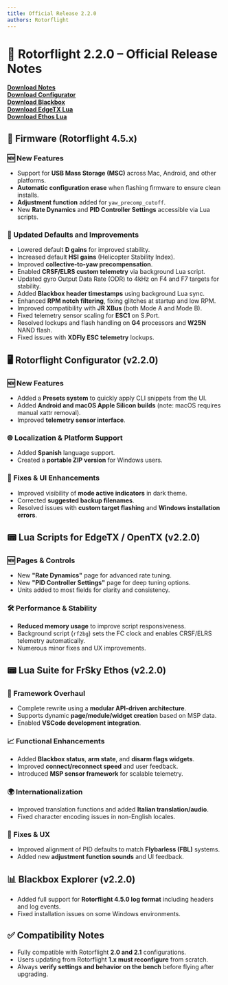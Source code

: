 ```yaml
---
title: Official Release 2.2.0
authors: Rotorflight
---
```


# 🚁 Rotorflight 2.2.0 – Official Release Notes

[**Download Notes**](/docs/download/notes)\
[**Download Configurator**](/docs/download/configurator)\
[**Download Blackbox**](/docs/download/blackbox)\
[**Download EdgeTX Lua**](/docs/download/edge-tx-Lua)\
[**Download Ethos Lua**](/docs/download/ethos-Lua)

## 🔧 Firmware (Rotorflight 4.5.x)

### 🆕 New Features

* Support for **USB Mass Storage (MSC)** across Mac, Android, and other platforms.
* **Automatic configuration erase** when flashing firmware to ensure clean installs.
* **Adjustment function** added for `yaw_precomp_cutoff`.
* New **Rate Dynamics** and **PID Controller Settings** accessible via Lua scripts.

### 🔁 Updated Defaults and Improvements

* Lowered default **D gains** for improved stability.
* Increased default **HSI gains** (Helicopter Stability Index).
* Improved **collective-to-yaw precompensation**.
* Enabled **CRSF/ELRS custom telemetry** via background Lua script.
* Updated gyro Output Data Rate (ODR) to 4kHz on F4 and F7 targets for stability.
* Added **Blackbox header timestamps** using background Lua sync.
* Enhanced **RPM notch filtering**, fixing glitches at startup and low RPM.
* Improved compatibility with **JR XBus** (both Mode A and Mode B).
* Fixed telemetry sensor scaling for **ESC1** on S.Port.
* Resolved lockups and flash handling on **G4** processors and **W25N** NAND flash.
* Fixed issues with **XDFly ESC telemetry** lockups.

## 🖥️ Rotorflight Configurator (v2.2.0)

### 🆕 New Features

* Added a **Presets system** to quickly apply CLI snippets from the UI.
* Added **Android and macOS Apple Silicon builds** (note: macOS requires manual xattr removal).
* Improved **telemetry sensor interface**.

### 🌐 Localization & Platform Support

* Added **Spanish** language support.
* Created a **portable ZIP version** for Windows users.

### 🐞 Fixes & UI Enhancements

* Improved visibility of **mode active indicators** in dark theme.
* Corrected **suggested backup filenames**.
* Resolved issues with **custom target flashing** and **Windows installation errors**.

## 📟 Lua Scripts for EdgeTX / OpenTX (v2.2.0)

### 🆕 Pages & Controls

* New **"Rate Dynamics"** page for advanced rate tuning.
* New **"PID Controller Settings"** page for deep tuning options.
* Units added to most fields for clarity and consistency.

### 🛠 Performance & Stability

* **Reduced memory usage** to improve script responsiveness.
* Background script (`rf2bg`) sets the FC clock and enables CRSF/ELRS telemetry automatically.
* Numerous minor fixes and UX improvements.

## 📟 Lua Suite for FrSky Ethos (v2.2.0)

### 🔄 Framework Overhaul

* Complete rewrite using a **modular API-driven architecture**.
* Supports dynamic **page/module/widget creation** based on MSP data.
* Enabled **VSCode development integration**.

### 📈 Functional Enhancements

* Added **Blackbox status**, **arm state**, and **disarm flags widgets**.
* Improved **connect/reconnect speed** and user feedback.
* Introduced **MSP sensor framework** for scalable telemetry.

### 🌍 Internationalization

* Improved translation functions and added **Italian translation/audio**.
* Fixed character encoding issues in non-English locales.

### 🐞 Fixes & UX

* Improved alignment of PID defaults to match **Flybarless (FBL)** systems.
* Added new **adjustment function sounds** and UI feedback.

## 📊 Blackbox Explorer (v2.2.0)

* Added full support for **Rotorflight 4.5.0 log format** including headers and log events.
* Fixed installation issues on some Windows environments.

## ✅ Compatibility Notes

* Fully compatible with Rotorflight **2.0 and 2.1** configurations.
* Users updating from Rotorflight **1.x must reconfigure** from scratch.
* Always **verify settings and behavior on the bench** before flying after upgrading.
